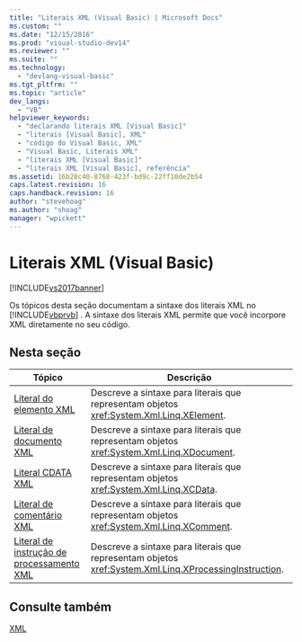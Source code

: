 ```yaml
---
title: "Literais XML (Visual Basic) | Microsoft Docs"
ms.custom: ""
ms.date: "12/15/2016"
ms.prod: "visual-studio-dev14"
ms.reviewer: ""
ms.suite: ""
ms.technology: 
  - "devlang-visual-basic"
ms.tgt_pltfrm: ""
ms.topic: "article"
dev_langs: 
  - "VB"
helpviewer_keywords: 
  - "declarando literais XML [Visual Basic]"
  - "literais [Visual Basic], XML"
  - "código do Visual Basic, XML"
  - "Visual Basic, Literais XML"
  - "literais XML [Visual Basic]"
  - "literais XML [Visual Basic], referência"
ms.assetid: 16b28c40-8768-423f-bd9c-22ff10de2b54
caps.latest.revision: 16
caps.handback.revision: 16
author: "stevehoag"
ms.author: "shoag"
manager: "wpickett"
---
```

# Literais XML (Visual Basic)
[!INCLUDE[vs2017banner](../../../csharp/includes/vs2017banner.md)]

Os tópicos desta seção documentam a sintaxe dos literais XML no [!INCLUDE[vbprvb](../../../csharp/programming-guide/concepts/linq/includes/vbprvb_md.md)] .  A sintaxe dos literais XML permite que você incorpore XML diretamente no seu código.  
  
## Nesta seção  
  
|Tópico|Descrição|  
|------------|---------------|  
|[Literal do elemento XML](../../../visual-basic/language-reference/xml-literals/xml-element-literal.md)|Descreve a sintaxe para literais que representam objetos <xref:System.Xml.Linq.XElement>.|  
|[Literal de documento XML](../../../visual-basic/language-reference/xml-literals/xml-document-literal.md)|Descreve a sintaxe para literais que representam objetos <xref:System.Xml.Linq.XDocument>.|  
|[Literal CDATA XML](../../../visual-basic/language-reference/xml-literals/xml-cdata-literal.md)|Descreve a sintaxe para literais que representam objetos <xref:System.Xml.Linq.XCData>.|  
|[Literal de comentário XML](../../../visual-basic/language-reference/xml-literals/xml-comment-literal.md)|Descreve a sintaxe para literais que representam objetos <xref:System.Xml.Linq.XComment>.|  
|[Literal de instrução de processamento XML](../../../visual-basic/language-reference/xml-literals/xml-processing-instruction-literal.md)|Descreve a sintaxe para literais que representam objetos <xref:System.Xml.Linq.XProcessingInstruction>.|  
  
## Consulte também  
 [XML](../../../visual-basic/programming-guide/language-features/xml/index.md)